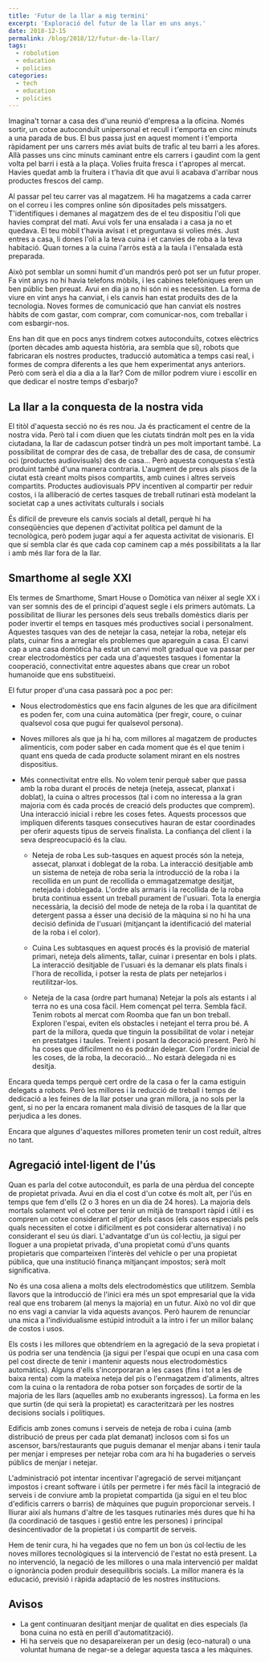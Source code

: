 ```yaml
---
title: 'Futur de la llar a mig termini'
excerpt: 'Exploració del futur de la llar en uns anys.'
date: 2018-12-15
permalink: /blog/2018/12/futur-de-la-llar/
tags:
  - robolution
  - education
  - policies
categories:
  - tech
  - education
  - policies
---
```



Imagina't tornar a casa des d'una reunió d'empresa a la oficina. Només sortir, un cotxe autoconduït unipersonal et recull i t'emporta en cinc minuts a una parada de bus. El bus passa just en aquest moment i t'emporta ràpidament per uns carrers més aviat buits de trafic al teu barri a les afores. Allà passes uns cinc minuts caminant entre els carrers i gaudint com la gent volta pel barri i està a la plaça. Volies fruita fresca i t'apropes al mercat. Havies quedat amb la fruitera i t'havia dit que avui li acabava d'arribar nous productes frescos del camp.

Al passar pel teu carrer vas al magatzem. Hi ha magatzems a cada carrer on el correu i les compres online són dipositades pels missatgers.
T'identifiques i demanes al magatzem des de el teu dispositiu l'oli que havies comprat del matí. Avui vols fer una ensalada i a casa ja no et quedava. El teu mòbil t'havia avisat i et preguntava si volies més. Just entres a casa, li dones l'oli a la teva cuina i et canvies de roba a la teva habitació. Quan tornes a la cuina l'arròs està a la taula i l'ensalada està preparada.

Això pot semblar un somni humit d'un mandrós però pot ser un futur proper. Fa vint anys no hi havia telefons mòbils, i les cabines telefòniques eren un ben públic ben preuat. Avui en dia ja no hi són ni es necessiten. La forma de viure en vint anys ha canviat, i els canvis han estat produïts des de la tecnologia. Noves formes de comunicació que han canviat els nostres hàbits de com gastar, com comprar, com comunicar-nos, com treballar i com esbargir-nos.

Ens han dit que en pocs anys tindrem cotxes autoconduïts, cotxes elèctrics (porten dècades amb aquesta història, ara sembla que sí), robots que fabricaran els nostres productes, traducció automàtica a temps casi real, i formes de compra diferents a les que hem experimentat anys anteriors. Però com serà el dia a dia a la llar? Com de millor podrem viure i escollir en que dedicar el nostre temps d'esbarjo?


## La llar a la conquesta de la nostra vida
El titòl d'aquesta secció no és res nou. Ja és practicament el centre de la nostra vida. Però tal i com diuen que les ciutats tindrán molt pes en la vida ciutadana, la llar de cadascun potser tindrà un pes molt important també. La possibilitat de comprar des de casa, de treballar des de casa, de consumir oci (productes audiovisuals) des de casa...
Però aquesta conquesta s'està produint també d'una manera contraria. L'augment de preus als pisos de la ciutat està creant molts pisos compartits, amb cuines i altres serveis compartits. Productes audiovisuals PPV incentiven al compartir per reduir costos, i la alliberació de certes tasques de treball rutinari està modelant la societat cap a unes activitats culturals i socials

És difícil de preveure els canvis socials al detall, perquè hi ha conseqüències que depenen d'activitat política pel damunt de la tecnològica, però podem jugar aquí a fer aquesta activitat de visionaris. El que sí sembla clar és que cada cop caminem cap a més possibilitats a la llar i amb més llar fora de la llar.


## Smarthome al segle XXI
Els termes de Smarthome, Smart House o Domòtica van néixer al segle XX i van ser somnis des de el principi d'aquest segle i els primers autòmats. La possibilitat de lliurar les persones dels seus treballs domèstics diaris per poder invertir el temps en tasques més productives social i personalment.
Aquestes tasques van des de netejar la casa, netejar la roba, netejar els plats, cuinar fins a arreglar els problemes que apareguin a casa. El canvi cap a una casa domòtica ha estat un canvi molt gradual que va passar per crear electrodomèstics per cada una d'aquestes tasques i fomentar la cooperació, connectivitat entre aquestes abans que crear un robot humanoide que ens substitueixi.

El futur proper d'una casa passarà poc a poc per:
* Nous electrodomèstics que ens facin algunes de les que ara difícilment es poden fer, com una cuina automàtica (per fregir, coure, o cuinar qualsevol cosa que pugui fer qualsevol persona).
* Noves millores als que ja hi ha, com millores al magatzem de productes alimenticis, com poder saber en cada moment que és el que tenim i quant ens queda de cada producte solament mirant en els nostres dispositius.
* Més connectivitat entre ells. No volem tenir perquè saber que passa amb la roba durant el procés de neteja (neteja, assecat, planxat i doblat), la cuina o altres processos (tal i com no interessa a la gran majoria com és cada procés de creació dels productes que comprem). Una interacció inicial i rebre les coses fetes. Aquests processos que impliquen diferents tasques consecutives hauran de estar coordinades per oferir aquests tipus de serveis finalista. La confiança del client i la seva despreocupació és la clau.

  - Neteja de roba
  Les sub-tasques en aquest procés són la neteja, assecat, planxat i doblegat de la roba. La interacció desitjable amb un sistema de neteja de roba seria la introducció de la roba i la recollida en un punt de recollida o emmagatzematge desitjat, netejada i doblegada. L'ordre als armaris i la recollida de la roba bruta continua essent un treball purament de l'usuari. Tota la energia necessària, la decisió del mode de neteja de la roba i la quantitat de detergent passa a ésser una decisió de la màquina si no hi ha una decisió definida de l'usuari (mitjançant la identificació del material de la roba i el color).

  - Cuina
  Les subtasques en aquest procés és la provisió de material primari, neteja dels aliments, tallar, cuinar i presentar en bols i plats. La interacció desitjable de l'usuari és la demanar els plats finals i l'hora de recollida, i potser la resta de plats per netejarlos i reutilitzar-los.

  - Neteja de la casa (ordre part humana)
  Netejar la pols als estants i al terra no es una cosa fàcil. Hem començat pel terra. Sembla fàcil. Tenim robots al mercat com Roomba que fan un bon treball. Exploren l'espai, eviten els obstacles i netejant el terra prou bé. A part de la millora, queda que tinguin la possibilitat de volar i netejar en prestatges i taules. Treient i posant la decoració present. Però hi ha coses que dificilment no és podrán delegar. Com l'ordre inicial de les coses, de la roba, la decoració... No estarà delegada ni es desitja.


Encara queda temps perquè cert ordre de la casa o fer la cama estiguin delegats a robots. Però les millores i la reducció de treball i temps de dedicació a les feines de la llar potser una gran millora, ja no sols per la gent, si no per la encara romanent mala divisió de tasques de la llar que perjudica a les dones.

Encara que algunes d'aquestes millores prometen tenir un cost reduït, altres no tant.


## Agregació intel·ligent de l'ús
Quan es parla del cotxe autoconduït, es parla de una pèrdua del concepte de propietat privada. Avui en dia el cost d'un cotxe és molt alt, per l'ús en temps que fem d'ells (2 o 3 hores en un dia de 24 hores). La majoria dels mortals solament vol el cotxe per tenir un mitjà de transport ràpid i útil i es compren un cotxe considerant el pitjor dels casos (els casos especials pels quals necessiten el cotxe i difícilment es pot considerar alternativa) i no considerant el seu ús diari. L'advantatge d'un ús col·lectiu, ja sigui per lloguer a una propietat privada, d'una propietat comú d'uns quants propietaris que comparteixen l'interès del vehicle o per una propietat pública, que una institució finança mitjançant impostos; serà molt significativa.

No és una cosa aliena a molts dels electrodomèstics que utilitzem. Sembla llavors que la introducció de l'inici era més un spot empresarial que la vida real que ens trobarem (al menys la majoria) en un futur. Això no vol dir que no ens vagi a canviar la vida aquests avanços. Però haurem de renunciar una mica a l'individualisme estúpid introduït a la intro i fer un millor balanç de costos i usos.

Els costs i les millores que obtendríem en la agregació de la seva propietat i ús podria ser una tendència (ja sigui per l'espai que ocupi en una casa com pel cost directe de tenir i mantenir aquests nous electrodomèstics automàtics). Alguns d'ells s'incorporaran a les cases (fins i tot a les de baixa renta) com la mateixa neteja del pis o l'enmagatzem d'aliments, altres com la cuina o la rentadora de roba potser son forçades de sortir de la majoria de les llars (aquelles amb no exuberants ingressos).
La forma en les que surtin (de qui serà la propietat) es caracteritzarà per les nostres decisions socials i polítiques.

Edificis amb zones comuns i serveis de neteja de roba i cuina (amb distribució de preus per cada plat demanat) inclosos com si fos un ascensor, bars/restaurants que puguis demanar el menjar abans i tenir taula per menjar i empreses per netejar roba com ara hi ha bugaderies o serveis públics de menjar i netejar.

L'administració pot intentar incentivar l'agregació de servei mitjançant impostos i creant software i útils per permetre i fer més fàcil la integració de serveis i de conviure amb la propietat compartida (ja sigui en el teu bloc d'edificis carrers o barris) de màquines que puguin proporcionar serveis. I lliurar així als humans d'altre de les tasques rutinaries més dures que hi ha (la coordinació de tasques i gestió entre les persones) i principal desincentivador de la propietat i ús compartit de serveis.

Hem de tenir cura, hi ha vegades que no fem un bon ús col·lectiu de les noves millores tecnològiques si la intervenció de l'estat no està present. La no intervenció, la negació de les millores o una mala intervenció per maldat o ignorància poden produir desequilibris socials. La millor manera és la educació, previsió i ràpida adaptació de les nostres institucions.


## Avisos
* La gent continuaran desitjant menjar de qualitat en dies especials (la bona cuina no està en perill d'automatització).
* Hi ha serveis que no desapareixeran per un desig (eco-natural) o una voluntat humana de negar-se a delegar aquesta tasca a les màquines.
